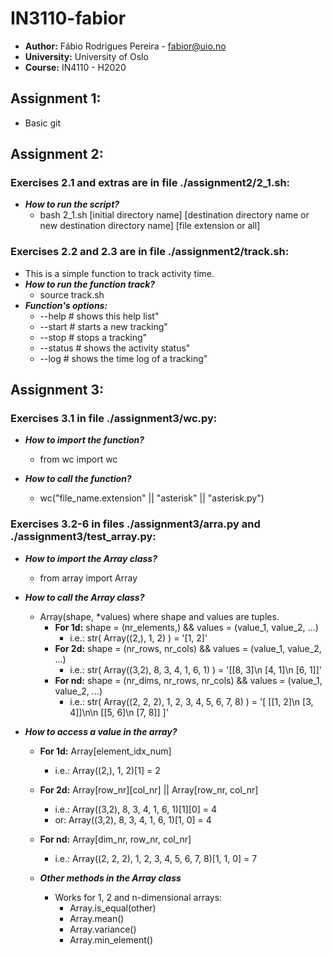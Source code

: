 # IN3110-fabior
- **Author:** Fábio Rodrigues Pereira - fabior@uio.no
- **University:** University of Oslo
- **Course:** IN4110 - H2020

## Assignment 1:
- Basic git

## Assignment 2:
### Exercises 2.1 and extras are in file ./assignment2/2_1.sh:
- ***How to run the script?*** 
  - bash 2_1.sh [initial directory name] [destination directory name or new destination directory name] [file extension or all]

### Exercises 2.2 and 2.3 are in file ./assignment2/track.sh:
- This is a simple function to track activity time.
- ***How to run the function track?*** 
  - source track.sh
- ***Function's options:***
  - --help        # shows this help list"
  - --start       # starts a new tracking"
  - --stop        # stops a tracking"
  - --status      # shows the activity status"
  - --log         # shows the time log of a tracking"
  
## Assignment 3:
### Exercises 3.1 in file ./assignment3/wc.py:
- ***How to import the function?*** 
  - from wc import wc


- ***How to call the function?***
  - wc("file_name.extension" || "asterisk" || "asterisk.py")


### Exercises 3.2-6 in files ./assignment3/arra.py and ./assignment3/test_array.py:
- ***How to import the Array class?*** 
  - from array import Array
  
  
- ***How to call the Array class?*** 
  - Array(shape, *values) where shape and values are tuples. 
    - **For 1d:** shape = (nr_elements,) && values = (value_1, value_2, ...)
      - i.e.: str( Array((2,), 1, 2) ) = '[1, 2]'
    - **For 2d:** shape = (nr_rows, nr_cols) && values = (value_1, value_2, ...)
      - i.e.: str( Array((3,2), 8, 3, 4, 1, 6, 1) ) = '[[8, 3]\n [4, 1]\n [6, 1]]'
    - **For nd:** shape = (nr_dims, nr_rows, nr_cols) && values = (value_1, value_2, ...)
      - i.e.: str( Array((2, 2, 2), 1, 2, 3, 4, 5, 6, 7, 8) ) = '[ [[1, 2]\n   [3, 4]]\n\n  [[5, 6]\n   [7, 8]] ]'
      
      
- ***How to access a value in the array?***
  - **For 1d:** Array[element_idx_num]
    - i.e.: Array((2,), 1, 2)[1] = 2
  - **For 2d:** Array[row_nr][col_nr] || Array[row_nr, col_nr]
    - i.e.: Array((3,2), 8, 3, 4, 1, 6, 1)[1][0] = 4
    - or: Array((3,2), 8, 3, 4, 1, 6, 1)[1, 0] = 4
  - **For nd:** Array[dim_nr, row_nr, col_nr]
    - i.e.: Array((2, 2, 2), 1, 2, 3, 4, 5, 6, 7, 8)[1, 1, 0] = 7
    
    
  - ***Other methods in the Array class***
    - Works for 1, 2 and n-dimensional arrays:
      - Array.is_equal(other)
      - Array.mean()
      - Array.variance()
      - Array.min_element()

